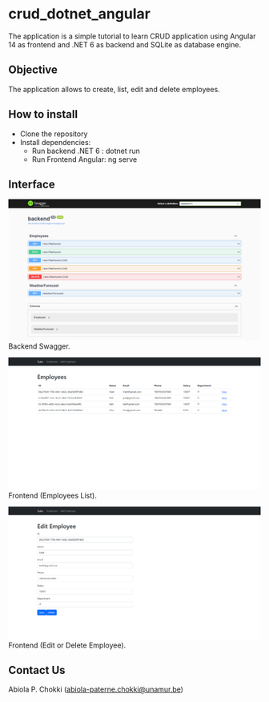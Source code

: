 # crud_dotnet_angular
The application is a simple tutorial to learn CRUD application using Angular 14 as frontend and .NET 6 as backend and SQLite as database engine.

## Objective
The application allows to create, list, edit and delete employees.

## How to install
* Clone the repository
* Install dependencies:
  * Run backend .NET 6 : dotnet run
  * Run Frontend Angular: ng serve

## Interface
![Backend API](/assets/backend.png)
Backend Swagger.

![Employees List](/assets/employees.png)
Frontend (Employees List).

![Edit or Delete Employee](/assets/edit_delete.png)
Frontend (Edit or Delete Employee).

## Contact Us
Abiola P. Chokki (abiola-paterne.chokki@unamur.be)